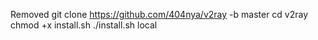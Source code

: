 Removed
git clone https://github.com/404nya/v2ray -b master
cd v2ray
chmod +x install.sh
./install.sh local
